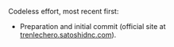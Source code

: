 Codeless effort, most recent first:
- Preparation and initial commit (official site at [trenlechero.satoshidnc.com](https://trenlechero.satoshidnc.com)).
